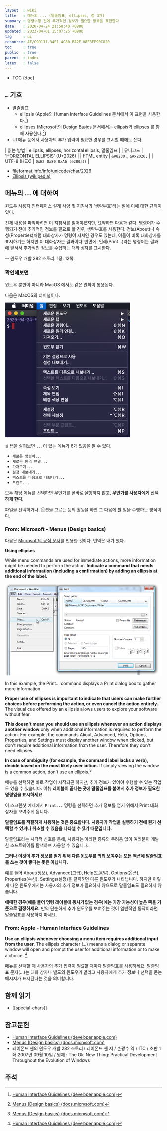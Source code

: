 ```yaml
---
layout  : wiki
title   : 메뉴의 ... (말줄임표, ellipses, 점 3개)
summary : 명령수행 전에 추가적인 정보가 필요한 항목을 표현한다
date    : 2020-04-24 21:58:40 +0900
updated : 2023-04-01 15:07:25 +0900
tag     : ui
resource: AF/C9D131-34F1-4C80-BA2E-D8FBFF90C820
toc     : true
public  : true
parent  : index
latex   : false
---
```

* TOC
{:toc}

## `…` 기호

- 말줄임표
    - ellipsis (Apple의 Human Interface Guidelines 문서에서 이 표현을 사용한다.[^apple-1])
    - ellipses (Microsoft의 Design Basics 문서에서는 ellipsis와 ellipses 를 함께 사용한다.[^msft-1])
- UI 메뉴 등에서 사용자의 추가 입력이 필요한 경우를 표시할 때에도 쓴다.

| 읽는 방법   | ellipsis, ellipses, horizontal ellipsis, 말줄임표 |
| 유니코드    | 'HORIZONTAL ELLIPSIS' (U+2026)                    |
| HTML entity | `&#8230;`, `&#x2026;`                             |
| UTF-8 (HEX) | `0xE2 0x80 0xA6 (e280a6)`                         |

* [fileformat.info/info/unicode/char/2026]( https://www.fileformat.info/info/unicode/char/2026/index.htm )
* [Ellipsis (wikipedia)]( https://en.wikipedia.org/wiki/Ellipsis )


## 메뉴의 ... 에 대하여

>
윈도우 사용자 인터페이스 설계 사양 및 지침서의 '생략부호'라는 절에 이에 대한 규칙이 있다.
>
전체 내용을 파악하려면 이 지침서를 읽어야겠지만, 요약하면 다음과 같다.
명령어가 수행되기 전에 추가적인 정보를 필요로 할 경우, 생략부호를 사용한다.
정보(About)나 속성(Properties)처럼 대화상자가 명령어 자체인 경우도 있는데, 이들이 비록 대화상자를 표시하기는 하지만 이 대화상자는 결과이다.
반면에, 인쇄(Print...)라는 명령어는 결과에 앞서서 추가적인 정보를 수집하는 대화 상자를 표시한다.
>
-- 윈도우 개발 282 스토리. 1장. 12쪽.

### 확인해보면

윈도우 뿐만이 아니라 MacOS 에서도 같은 원칙이 통용된다.

다음은 MacOS의 터미널이다.

![]( /resource/AF/C9D131-34F1-4C80-BA2E-D8FBFF90C820/terminal.png )

`셸` 탭을 살펴보면 `...`이 있는 메뉴가 6개 있음을 알 수 있다.

- `새로운 명령어...`
- `새로운 원격 연결...`
- `가져오기...`
- `설정 내보내기...`
- `텍스트를 다음으로 내보내기...`
- `프린트...`

모두 해당 메뉴를 선택하면 무언가를 곧바로 실행하지 않고, **무언가를 사용자에게 선택하게 한다**.

파일을 선택하거나, 옵션을 고르는 등의 활동을 하면 그 다음에 할 일을 수행하는 방식이다.

### From: Microsoft - Menus (Design basics)

다음은 [Microsoft의 공식 문서][msft-1]를 인용한 것이다. 번역은 내가 했다.

>
**Using ellipses**
>
While menu commands are used for immediate actions, more information might be needed to perform the action. **Indicate a command that needs additional information (including a confirmation) by adding an ellipsis at the end of the label.**
>
![screen shot of print command and print dialog box]( /resource/AF/C9D131-34F1-4C80-BA2E-D8FBFF90C820/134750169-2dc9e42f-0242-419d-837f-ec188255317d.png )
>
In this example, the Print... command displays a Print dialog box to gather more information.
>
**Proper use of ellipses is important to indicate that users can make further choices before performing the action, or even cancel the action entirely.**
The visual cue offered by an ellipsis allows users to explore your software without fear.
>
**This doesn't mean you should use an ellipsis whenever an action displays another window** only when additional information is required to perform the action.
For example, the commands About, Advanced, Help, Options, Properties, and Settings must display another window when clicked, but don't require additional information from the user. Therefore they don't need ellipses.
>
**In case of ambiguity (for example, the command label lacks a verb), decide based on the most likely user action.**
If simply viewing the window is a common action, don't use an ellipsis.[^msft-1]

메뉴를 선택하면 바로 작업이 시작되곤 하지만, 추가 정보가 있어야 수행할 수 있는 작업도 있을 수 있습니다.
**메뉴 레이블이 끝나는 곳에 말줄임표를 붙여서 추가 정보가 필요한 명령임을 표시하세요.**

이 스크린샷 예제에서 `Print...` 명령을 선택하면 추가 정보를 얻기 위해서 Print 대화 상자를 보여주게 됩니다.

**말줄임표를 적절하게 사용하는 것은 중요합니다. 사용자가 작업을 실행하기 전에 뭔가 선택할 수 있거나 취소할 수 있음을 나타낼 수 있기 때문입니다.**

말줄임표라는 시각적 신호를 통해, 사용자는 이러한 종류의 두려움 없이 여러분이 개발한 소프트웨어를 탐색하며 사용할 수 있습니다.

**그러나 이것이 추가 정보를 얻기 위해 다른 윈도우를 띄워 보여주는 모든 액션에 말줄임표를 쓰는 것이 좋다는 뜻은 아닙니다.**

예를 들어 About(정보), Advanced(고급), Help(도움말), Options(옵션), Properties(속성), Settings(설정)을 클릭하면 다른 윈도우가 나타납니다.
하지만 이렇게 나온 윈도우에서는 사용자의 추가 정보가 필요하지 않으므로 말줄임표도 필요하지 않습니다.

**애매한 경우(예를 들어 명령 레이블에 동사가 없는 경우)에는 가장 가능성이 높은 쪽을 기준으로 결정하세요.**
만약 단순하게 추가 윈도우를 보여주는 것이 일반적인 동작이라면 말줄임표를 사용하지 마세요.


### From: Apple - Human Interface Guidelines

>
**Use an ellipsis whenever choosing a menu item requires additional input from the user.** The ellipsis character (…) means a dialog or separate window will open and prompt the user for additional information or to make a choice.
[^apple-1]

메뉴를 선택할 때 사용자의 추가 입력이 필요할 때마다 말줄임표를 사용하세요.
말줄임표 문자(…)는 대화 상자나 별도의 윈도우가 열리고 사용자에게 추가 정보나 선택을 묻는 메시지가 표시된다는 것을 의미합니다.

## 함께 읽기

- [[special-chars]]

## 참고문헌

- [Human Interface Guidelines (developer.apple.com)][apple-1]
- [Menus (Design basics) (docs.microsoft.com)][msft-1]
- 레이몬드 첸의 윈도우 개발 282 스토리 / 레이몬드 첸 저 / 손광수 역 / ITC / 초판 1쇄 2007년 09월 10일 / 원제 : The Old New Thing: Practical Development Throughout the Evolution of Windows

## 주석

[^apple-1]: [Human Interface Guidelines (developer.apple.com)][apple-1]
[^msft-1]: [Menus (Design basics) (docs.microsoft.com)][msft-1]


[apple-1]: https://developer.apple.com/design/human-interface-guidelines/macos/menus/menu-anatomy/#menu-item-titles
[msft-1]: https://docs.microsoft.com/en-us/windows/win32/uxguide/cmd-menus#using-ellipses

